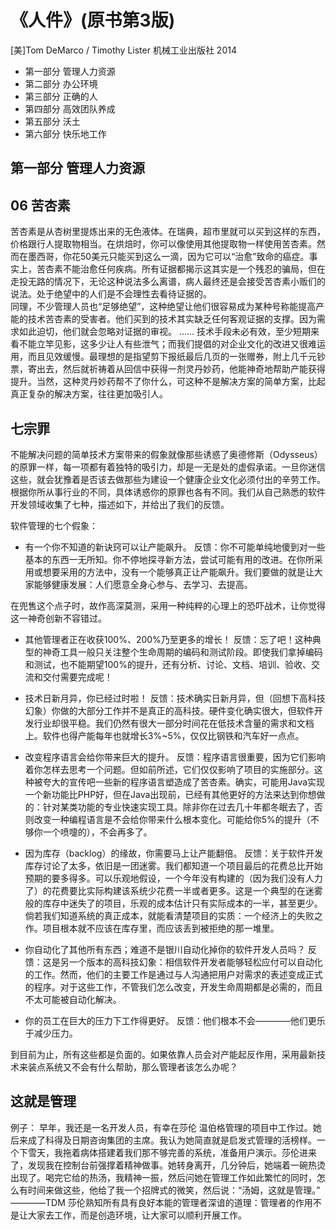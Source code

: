 《人件》(原书第3版) 
====================
[美]Tom DeMarco / Timothy Lister 机械工业出版社 2014

* 第一部分 管理人力资源
* 第二部分 办公环境
* 第三部分 正确的人
* 第四部分 高效团队养成
* 第五部分 沃土
* 第六部分 快乐地工作


第一部分 管理人力资源
----------------------


06 苦杏素
--------------
苦杏素是从杏树里提炼出来的无色液体。在瑞典，超市里就可以买到这样的东西，价格跟行人提取物相当。在烘焙时，你可以像使用其他提取物一样使用苦杏素。然而在墨西哥，你花50美元只能买到这么一滴，因为它可以“治愈”致命的癌症。事实上，苦杏素不能治愈任何疾病。所有证据都揭示这其实是一个残忍的骗局，但在走投无路的情况下，无论这种说法多么离谱，病人最终还是会接受苦杏素小贩们的说法。处于绝望中的人们是不会理性去看待证据的。<br>
同理，不少管理人员也“足够绝望”，这种绝望让他们很容易成为某种号称能提高产能的技术苦杏素的受害者。他们买到的技术其实缺乏任何客观证据的支撑。因为需求如此迫切，他们就会忽略对证据的审视。
……
技术手段未必有效，至少短期来看不能立竿见影，这多少让人有些泄气；而我们提倡的对企业文化的改进又很难运用，而且见效缓慢。最理想的是指望剪下报纸最后几页的一张赠券，附上几千元钞票，寄出去，然后就祈祷着从回信中获得一剂灵丹妙药，他能神奇地帮助产能获得提升。当然，这种灵丹妙药帮不了你什么，可这种不是解决方案的简单方案，比起真正复杂的解决方案，往往更加吸引人。


七宗罪
--------------
不能解决问题的简单技术方案带来的假象就像那些诱惑了奥德修斯（Odysseus）的原罪一样，每一项都有着独特的吸引力，却是一无是处的虚假承诺。一旦你迷信这些，就会犹豫着是否该去做那些为建设一个健康企业文化必须付出的辛劳工作。
根据你所从事行业的不同，具体诱惑你的原罪也各有不同。我们从自己熟悉的软件开发领域收集了七种，描述如下，并给出了我们的反馈。

软件管理的七个假象：

* 有一个你不知道的新诀窍可以让产能飙升。
反馈：你不可能单纯地傻到对一些基本的东西一无所知。你不停地探寻新方法，尝试可能有用的改进。在你所采用或想要采用的方法中，没有一个能够真正让产能飙升。我们要做的就是让大家能够健康发展：人们愿意全身心参与、去学习、去提高。

在兜售这个点子时，故作高深莫测，采用一种纯粹的心理上的恐吓战术，让你觉得这一神奇创新不容错过。

* 其他管理者正在收获100%、200%乃至更多的增长！
反馈：忘了吧！这种典型的神奇工具一般只关注整个生命周期的编码和测试阶段。即使我们拿掉编码和测试，也不能期望100%的提升，还有分析、讨论、文档、培训、验收、交流和交付需要完成呢！

* 技术日新月异，你已经过时啦！
反馈：技术确实日新月异，但（回想下高科技幻象）你做的大部分工作并不是真正的高科技。硬件变化确实很大，但软件开发行业却很平稳。我们仍然有很大一部分时间花在低技术含量的需求和文档上。软件也得产能每年也就增长3%~5%，仅仅比钢铁和汽车好一点点。

* 改变程序语言会给你带来巨大的提升。
反馈：程序语言很重要，因为它们影响着你怎样去思考一个问题。但如前所述，它们仅仅影响了项目的实施部分。这种被夸大的宣传吧一些新的程序语言塑造成了苦杏素。确实，可能用Java实现一个新功能比PHP好，但在Java出现前，已经有其他更好的方法来达到你想做的：针对某类功能的专业快速实现工具。除非你在过去几十年都冬眠去了，否则改变一种编程语言是不会给你带来什么根本变化。可能给你5%的提升（不够你一个喷嚏的），不会再多了。

* 因为库存（backlog）的缘故，你需要马上让产能翻倍。
反馈：关于软件开发库存讨论了太多，依旧是一团迷雾。我们都知道一个项目最后的花费总比开始预期的要多得多。可以乐观地假设，一个今年没有构建的（因为我们没有人力了）的花费要比实际构建该系统少花费一半或者更多。这是一个典型的在迷雾般的库存中迷失了的项目，乐观的成本估计只有实际成本的一半，甚至更少。倘若我们知道系统的真正成本，就能看清楚项目的实质：一个经济上的失败之作。项目根本就不应该在库存里，而应该丢到被拒绝的那一堆里。

* 你自动化了其他所有东西；难道不是银川自动化掉你的软件开发人员吗？
反馈：这是另一个版本的高科技幻象：相信软件开发者能够轻松应付可以自动化的工作。然而，他们的主要工作是通过与人沟通把用户对需求的表述变成正式的程序。对于这些工作，不管我们怎么改变，开发生命周期都是必需的，而且不太可能被自动化解决。

* 你的员工在巨大的压力下工作得更好。
反馈：他们根本不会————他们更乐于减少压力。

到目前为止，所有这些都是负面的。如果依靠人员会对产能起反作用，采用最新技术来装点系统又不会有什么帮助，那么管理者该怎么办呢？

这就是管理
-------------------
例子：
    早年，我还是一名开发人员，有幸在莎伦 温伯格管理的项目中工作过。她后来成了科得及日期咨询集团的主席。我认为她简直就是启发式管理的活榜样。一个下雪天，我拖着病体搭建着我们那不够完善的系统，准备用户演示。莎伦进来了，发现我在控制台前强撑着精神做事。她转身离开，几分钟后，她端着一碗热烫出现了。喝完它给的热汤，我精神一振，然后问她在管理工作如此繁忙的同时，怎么有时间来做这些，他给了我一个招牌式的微笑，然后说：“汤姆，这就是管理。”
    											————TDM
莎伦熟知所有具有良好本能的管理者深谙的道理：管理者的作用不是让大家去工作，而是创造环境，让大家可以顺利开展工作。